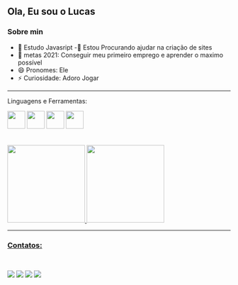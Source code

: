 ## Ola, Eu sou o Lucas

### Sobre min 

- 🌱  Estudo Javasript
-👯  Estou Procurando ajudar na criação de sites
- 🥅 metas 2021: Conseguir meu primeiro emprego e aprender o maximo possível
- 😄  Pronomes: Ele
- ⚡  Curiosidade: Adoro Jogar

-----

Linguagens e Ferramentas:

<div>
<img src="https://cdn.jsdelivr.net/gh/devicons/devicon/icons/css3/css3-original.svg" height="40">
<img src="https://cdn.jsdelivr.net/gh/devicons/devicon/icons/javascript/javascript-original.svg" height="40">
<img src="https://cdn.jsdelivr.net/gh/devicons/devicon/icons/nodejs/nodejs-original.svg" height="40">
<img src="https://cdn.jsdelivr.net/gh/devicons/devicon/icons/html5/html5-original.svg" height="40">
<!--<img src="" height="40">-->
</div>
<br>
<br>
<div>
  <a href="https://github.com/rafaballerini">
  <img height="175em" src="https://github-readme-stats.vercel.app/api?username=joaolucas3002&show_icons=true&theme=dracula&include_all_commits=true&count_private=true"/>
  <img height="175em" src="https://github-readme-stats.vercel.app/api/top-langs/?username=joaolucas3002&layout=compact&langs_count=7&theme=dracula"/>
</ div >
  

  
-----

### Contatos:
  <br>
<div>
  
  <a href="https://img.shields.io/badge/Instagram-E4405F?style=for-the-badge&logo=instagram&logoColor=white" > <img src="https://img.shields.io/badge/Instagram-E4405F?style=for-the-badge&logo=instagram&logoColor=white" ></a>
  <a href="https://t.me/joaolucas3002"><img src="https://img.shields.io/badge/Telegram-2CA5E0?style=for-the-badge&logo=telegram&logoColor=white" ></a>
  <a href=" mailto:jl22092003@gmail.com"><img src="https://img.shields.io/badge/Gmail-D14836?style=for-the-badge&logo=gmail&logoColor=white" ></a>
  <a href="https://www.linkedin.com/in/joaolucas3002"><img src="https://img.shields.io/badge/LinkedIn-0077B5?style=for-the-badge&logo=linkedin&logoColor=white" ></a>
  </div>
 
  
  <!-- <a href=""><img src="" ></a>-->

  
  
  
  
  
  
  
